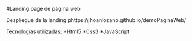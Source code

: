 #Landing page de página web

Despliegue de la landing phttps://jhoanlozano.github.io/demoPaginaWeb/

Tecnologías utilizadas:
*Html5
*Css3
*JavaScript
